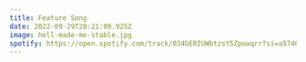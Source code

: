 ```yaml
---
title: Feature Song
date: 2022-09-29T20:21:09.925Z
image: hell-made-me-stable.jpg
spotify: https://open.spotify.com/track/034GERIUWbtzsY5Zpowqrr?si=a57409eb1dec4ac7
---
```


